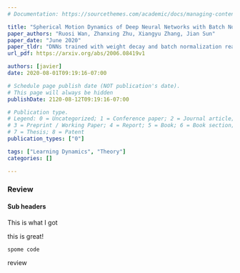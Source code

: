 ```yaml
---
# Documentation: https://sourcethemes.com/academic/docs/managing-content/

title: "Spherical Motion Dynamics of Deep Neural Networks with Batch Normalization and Weight Decay"
paper_authors: "Ruosi Wan, Zhanxing Zhu, Xiangyu Zhang, Jian Sun"
paper_date: "June 2020"
paper_tldr: "DNNs trained with weight decay and batch normalization reach learning equilibrium on the surface of a sphere in parameter space and their limit angular update can be computed a priori."
url_pdf: https://arxiv.org/abs/2006.08419v1

authors: [javier]
date: 2020-08-01T09:19:16-07:00

# Schedule page publish date (NOT publication's date).
# This page will always be hidden
publishDate: 2120-08-12T09:19:16-07:00

# Publication type.
# Legend: 0 = Uncategorized; 1 = Conference paper; 2 = Journal article;
# 3 = Preprint / Working Paper; 4 = Report; 5 = Book; 6 = Book section;
# 7 = Thesis; 8 = Patent
publication_types: ["0"]

tags: ["Learning Dynamics", "Theory"]
categories: []

---
```


### Review

#### Sub headers
This is what I got 


this is great!

```
spome code
```

review


